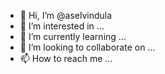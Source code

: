 - 👋 Hi, I’m @aselvindula
- 👀 I’m interested in ...
- 🌱 I’m currently learning ...
- 💞️ I’m looking to collaborate on ...
- 📫 How to reach me ...

<!---
aselvindula/aselvindula is a ✨ special ✨ repository because its `README.md` (this file) appears on your GitHub profile.
You can click the Preview link to take a look at your changes.
--->
